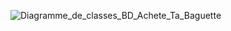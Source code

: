![Diagramme_de_classes_BD_Achete_Ta_Baguette](https://github.com/cegepmatane/AcheteTaBaguette/blob/master/documentation/Diagramme_de_classes_BD_Achete_Ta_Baguette.png)
